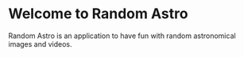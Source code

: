 # Welcome to Random Astro

Random Astro is an application to have fun with random astronomical images and videos.